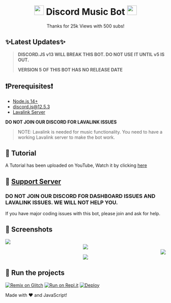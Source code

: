 <h1 align="center"><img src="./assets/logo.gif" width="30px"> Discord Music Bot <img src="./assets/logo.gif" width="30px"></h1>
<p align="center">Thanks for 25k Views with 500 subs!</p>

## ✨Latest Updates✨

> **DISCORD.JS v13 WILL BREAK THIS BOT. DO NOT USE IT UNTIL v5 IS OUT.**
>
> **VERSION 5 OF THIS BOT HAS NO RELEASE DATE**

## ❗Prerequisites❗
- [Node.js 14+](https://nodejs.org/en/download/)
- discord.js@12.5.3
- [Lavalink Server](https://github.com/freyacodes/Lavalink#server-configuration)

**DO NOT JOIN OUR DISCORD FOR LAVALINK ISSUES**

> NOTE: Lavalink is needed for music functionality. You need to have a working Lavalink server to make the bot work.


## 📝 Tutorial

A Tutorial has been uploaded on YouTube, Watch it by clicking [here](https://www.youtube.com/watch?v=p4lP96Tiv9s)

## 📝 [Support Server](https://discord.gg/D9SkzTZxrM)

### **DO NOT JOIN OUR DISCORD FOR DASHBOARD ISSUES AND LAVALINK ISSUES. WE WILL NOT HELP YOU.**

If you have major coding issues with this bot, please join and ask for help.

## 📸 Screenshots

<div align="left"><img src="/assets/Screenshot_1.png"></div><div align="center"><img src="/assets/Screenshot_2.png"></div><div align="right"><img src="/assets/Screenshot_3.png"></div>

<div align="center"><img src="/assets/Features.png"></div>

## 💨 Run the projects

[![Remix on Glitch](https://cdn.glitch.com/2703baf2-b643-4da7-ab91-7ee2a2d00b5b%2Fremix-button.svg)](https://glitch.com/edit/#!/import/github/jonatasJS/Discord-MusicBot)
[![Run on Repl.it](https://repl.it/badge/github/jonatasJS/Discord-MusicBot)](https://repl.it/github/jonatasJS/Discord-MusicBot)
[![Deploy](https://www.herokucdn.com/deploy/button.svg)](https://heroku.com/deploy?template=https://github.com/jonatasJS/Discord-MusicBot)

Made with :heart: and JavaScript!

